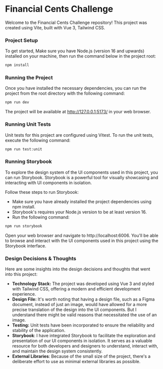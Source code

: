 # Financial Cents Challenge

Welcome to the Financial Cents Challenge repository! This project was created using Vite, built with Vue 3, Tailwind CSS. 

### Project Setup


To get started, Make sure you have Node.js (version 16 and upwards) installed on your machine, then run the command below in the project root:


```sh
npm install
```

### Running the Project
Once you have installed the necessary dependencies, you can run the project from the root directory with the following command:

```sh
npm run dev
```

The project will be available at http://127.0.0.1:5173/ in your web browser.

### Running Unit Tests
Unit tests for this project are configured using Vitest. To run the unit tests, execute the following command:

```sh
npm run test:unit
```

### Running Storybook
To explore the design system of the UI components used in this project, you can run Storybook. Storybook is a powerful tool for visually showcasing and interacting with UI components in isolation.

Follow these steps to run Storybook:

* Make sure you have already installed the project dependencies using npm install.
* Storybook's requires your Node.js version to be at least version 16.
* Run the following command:

```sh
npm run storybook
```
Open your web browser and navigate to http://localhost:6006.
You'll be able to browse and interact with the UI components used in this project using the Storybook interface. 

### Design Decisions & Thoughts
Here are some insights into the design decisions and thoughts that went into this project:

* __Technology Stack:__ The project was developed using Vue 3 and styled with Tailwind CSS, offering a modern and efficient development experience.
* __Design File:__ It's worth noting that having a design file, such as a Figma document, instead of just an image, would have allowed for a more precise translation of the design into the UI components. But I understand there might be valid reasons that necessitated the use of an image.
* __Testing:__ Unit tests have been incorporated to ensure the reliability and stability of the application.
* __Storybook__: I have integrated Storybook to facilitate the exploration and presentation of our UI components in isolation. It serves as a valuable resource for both developers and designers to understand, interact with, and maintain the design system consistently.
* __External Libraries__: Because of the small size of the project, there's a deliberate effort to use as minimal external libraries as possible.